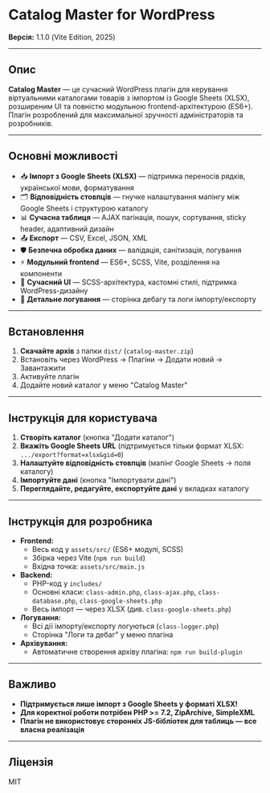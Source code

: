 # Catalog Master for WordPress

**Версія:** 1.1.0 (Vite Edition, 2025)

---

## Опис

**Catalog Master** — це сучасний WordPress плагін для керування віртуальними каталогами товарів з імпортом із Google Sheets (XLSX), розширеним UI та повністю модульною frontend-архітектурою (ES6+). Плагін розроблений для максимальної зручності адміністраторів та розробників.

---

## Основні можливості

- 📥 **Імпорт з Google Sheets (XLSX)** — підтримка переносів рядків, української мови, форматування
- 🗂️ **Відповідність стовпців** — гнучке налаштування мапінгу між Google Sheets і структурою каталогу
- 📊 **Сучасна таблиця** — AJAX пагінація, пошук, сортування, sticky header, адаптивний дизайн
- 📤 **Експорт** — CSV, Excel, JSON, XML
- 🛡️ **Безпечна обробка даних** — валідація, санітизація, логування
- ⚡ **Модульний frontend** — ES6+, SCSS, Vite, розділення на компоненти
- 🎨 **Сучасний UI** — SCSS-архітектура, кастомні стилі, підтримка WordPress-дизайну
- 📝 **Детальне логування** — сторінка дебагу та логи імпорту/експорту

---

## Встановлення

1. **Скачайте архів** з папки `dist/` (`catalog-master.zip`)
2. Встановіть через WordPress → Плагіни → Додати новий → Завантажити
3. Активуйте плагін
4. Додайте новий каталог у меню "Catalog Master"

---

## Інструкція для користувача

1. **Створіть каталог** (кнопка "Додати каталог")
2. **Вкажіть Google Sheets URL** (підтримується тільки формат XLSX: `.../export?format=xlsx&gid=0`)
3. **Налаштуйте відповідність стовпців** (мапінг Google Sheets → поля каталогу)
4. **Імпортуйте дані** (кнопка "Імпортувати дані")
5. **Переглядайте, редагуйте, експортуйте дані** у вкладках каталогу

---

## Інструкція для розробника

- **Frontend:**
  - Весь код у `assets/src/` (ES6+ модулі, SCSS)
  - Збірка через Vite (`npm run build`)
  - Вхідна точка: `assets/src/main.js`
- **Backend:**
  - PHP-код у `includes/`
  - Основні класи: `class-admin.php`, `class-ajax.php`, `class-database.php`, `class-google-sheets.php`
  - Весь імпорт — через XLSX (див. `class-google-sheets.php`)
- **Логування:**
  - Всі дії імпорту/експорту логуються (`class-logger.php`)
  - Сторінка "Логи та дебаг" у меню плагіна
- **Архівування:**
  - Автоматичне створення архіву плагіна: `npm run build-plugin`

---

## Важливо

- **Підтримується лише імпорт з Google Sheets у форматі XLSX!**
- **Для коректної роботи потрібен PHP >= 7.2, ZipArchive, SimpleXML**
- **Плагін не використовує сторонніх JS-бібліотек для таблиць — все власна реалізація**

---

## Ліцензія

MIT 